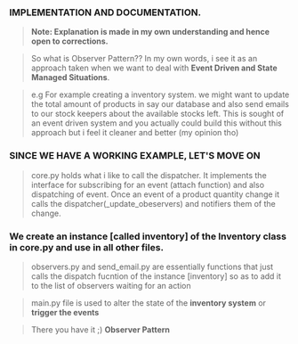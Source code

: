 ### IMPLEMENTATION AND DOCUMENTATION.

>**Note: Explanation is made in my own understanding and hence open to corrections.**

>So what is Observer Pattern?? In my own words, i see it as an approach taken when we want to deal with **Event Driven and State Managed Situations**.

> e.g For example creating a inventory system. we might want to update the total amount of products in say our database and also send emails to our stock keepers about the available stocks left. This is sought of an event driven system and you actually could build this without this approach but i feel it cleaner and better (my opinion tho)

### SINCE WE HAVE A WORKING EXAMPLE, LET'S MOVE ON

>core.py holds what i like to call the dispatcher. It implements the interface for subscribing for an event (attach function) and also dispatching of event. Once an event of a product quantity change it calls the dispatcher(_update_obeservers) and notifiers them of the change.

### We create an instance [called **inventory**] of the Inventory class in core.py and use in all other files.

>observers.py and send_email.py are essentially functions that just calls the dispatch fucntion of the instance [inventory] so as to add it to the list of observers waiting for an action

>main.py file is used to alter the state of the **inventory system** or **trigger the events**

>There you have it ;) **Observer Pattern**